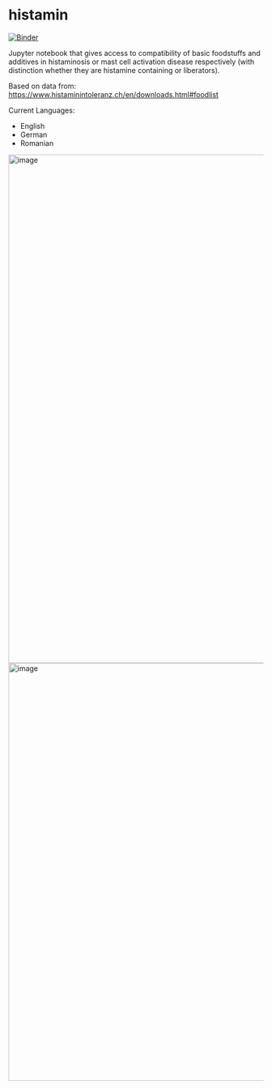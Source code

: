 # histamin

[![Binder](https://mybinder.org/badge_logo.svg)](https://mybinder.org/v2/gh/pixelpipe/histamin.git/main?labpath=histamin.ipynb)

Jupyter notebook that gives access to compatibility of basic foodstuffs and additives in histaminosis or mast cell activation disease respectively (with distinction whether they are histamine containing or liberators).

Based on data from: https://www.histaminintoleranz.ch/en/downloads.html#foodlist

Current Languages:
 - English
 - German
 - Romanian

<img width="1004" alt="image" src="https://user-images.githubusercontent.com/879037/153740569-1e39a1f8-166e-471c-9752-919352699453.png">
<img width="825" alt="image" src="https://user-images.githubusercontent.com/879037/153740650-97067b1b-d694-4e39-932f-d4622bd6d973.png">


